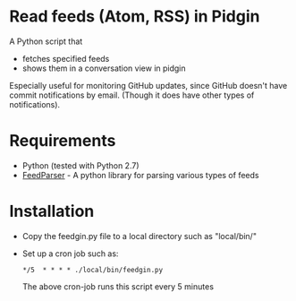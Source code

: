 # Read feeds (Atom, RSS) in Pidgin
A Python script that

  * fetches specified feeds
  * shows them in a conversation view in pidgin

Especially useful for monitoring GitHub updates, since GitHub doesn't have commit notifications by email.
(Though it does have other types of notifications).

# Requirements

  * Python (tested with Python 2.7)
  * [FeedParser][FP] - A python library for parsing various types of feeds

  [FP]: http://www.feedparser.org

# Installation

  * Copy the feedgin.py file to a local directory such as "local/bin/"
  * Set up a cron job such as:

        */5  * * * * ./local/bin/feedgin.py

    The above cron-job runs this script every 5 minutes